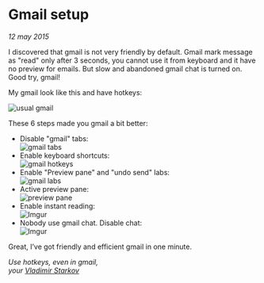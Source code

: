 # Gmail setup

_12 may 2015_

I discovered that gmail is not very friendly by default. Gmail mark message as
"read" only after 3 seconds, you cannot use it from keyboard and it have
no preview for emails. But slow and abandoned gmail chat is turned on.
Good try, gmail!

My gmail look like this and have hotkeys:

![usual gmail](https://i.imgur.com/BHAPtGJ.png)

These 6 steps made you gmail a bit better:

* Disable "gmail" tabs:  
  ![gmail tabs](https://i.imgur.com/dZtGwwd.png)
* Enable keyboard shortcuts:  
  ![gmail hotkeys](https://i.imgur.com/kd2bnLd.png)
* Enable "Preview pane" and "undo send" labs:  
  ![gmail labs](https://i.imgur.com/HfSggsf.png)
* Active preview pane:  
  ![preview pane](https://i.imgur.com/ysChF56.png)
* Enable instant reading:  
  ![Imgur](https://i.imgur.com/pufGXVP.png)
* Nobody use gmail chat. Disable chat:  
  ![Imgur](https://i.imgur.com/LOckWgh.png)

Great, I’ve got friendly and efficient gmail in one minute.

_Use hotkeys, even in gmail,  
your [Vladimir Starkov](https://iamstarkov.com/)_
